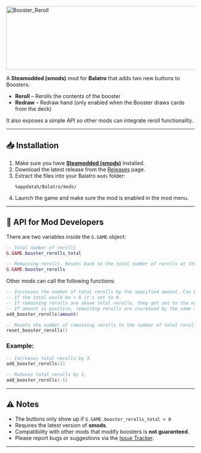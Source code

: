 <img width="836" height="170" alt="Booster_Reroll" src="https://github.com/user-attachments/assets/10061f7f-700a-4608-8a0f-d25ca6233da2" />

A **Steamodded (smods)** mod for **Balatro** that adds two new buttons to Boosters:  

- **Reroll** – Rerolls the contents of the booster  
- **Redraw** – Redraw hand (only enabled when the Booster draws cards from the deck)

It also exposes a simple API so other mods can integrate reroll functionality.  

---

## 📥 Installation  

1. Make sure you have **[Steamodded (smods)](https://github.com/Steamodded/smods)** installed.  
2. Download the latest release from the [Releases](./releases) page.  
3. Extract the files into your Balatro `mods` folder:  
   ```text
   %appdata%/Balatro/mods/
   ```
4. Launch the game and make sure the mod is enabled in the mod menu.  

---

## 🧩 API for Mod Developers

There are two variables inside the ``G.GAME`` object:
```lua
-- Total number of rerolls
G.GAME.booster_rerolls_total

-- Remaining rerolls. Resets back to the total number of rerolls at the start of each Ante
G.GAME.booster_rerolls
```

Other mods can call the following functions:  

```lua
-- Increases the number of total rerolls by the specified amount. Can be negative.
-- If the total would be < 0 it's set to 0.
-- If remaining rerolls are above total rerolls, they get set to the number of total rerolls
-- If amount is positive, remaining rerolls are increased by the same amount
add_booster_rerolls(amount)

-- Resets the number of remaining rerolls to the number of total rerolls
reset_booster_rerolls()
```

### Example:
```lua
-- Increases total rerolls by 3.
add_booster_rerolls(3)

-- Reduces total rerolls by 1.
add_booster_rerolls(-1)
```

---

## ⚠️ Notes  

- The buttons only show up if ``G.GAME.booster_rerolls_total > 0``
- Requires the latest version of **smods**.  
- Compatibility with other mods that modify boosters is **not guaranteed**.  
- Please report bugs or suggestions via the [Issue Tracker](./issues).  

---
